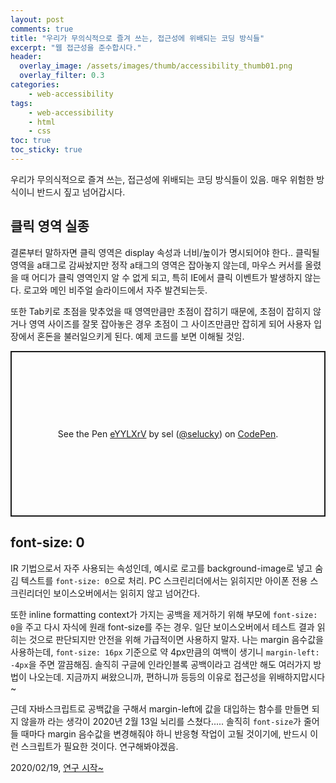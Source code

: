 ```yaml
---
layout: post
comments: true
title: "우리가 무의식적으로 즐겨 쓰는, 접근성에 위배되는 코딩 방식들"
excerpt: "웹 접근성을 준수합시다."
header:
  overlay_image: /assets/images/thumb/accessibility_thumb01.png
  overlay_filter: 0.3
categories:
    - web-accessibility
tags:
    - web-accessibility
    - html
    - css
toc: true
toc_sticky: true
---
```

우리가 무의식적으로 즐겨 쓰는, 접근성에 위배되는 코딩 방식들이 있음. 매우 위험한 방식이니 반드시 짚고 넘어갑시다.

## 클릭 영역 실종
결론부터 말하자면 클릭 영역은 display 속성과 너비/높이가 명시되어야 한다.. 클릭될 영역을 a태그로 감싸놨지만 정작 a태그의 영역은 잡아놓지 않는데, 마우스 커서를 올렸을 때 어디가 클릭 영역인지 알 수 없게 되고, 특히 IE에서 클릭 이벤트가 발생하지 않는다. 로고와 메인 비주얼 슬라이드에서 자주 발견되는듯.

또한 Tab키로 초점을 맞추었을 때 영역만큼만 초점이 잡히기 때문에, 초점이 잡히지 않거나 영역 사이즈를 잘못 잡아놓은 경우 초점이 그 사이즈만큼만 잡히게 되어 사용자 입장에서 혼돈을 불러일으키게 된다. 예제 코드를 보면 이해될 것임.

<p class="codepen" data-height="265" data-theme-id="default" data-default-tab="css,result" data-user="selucky" data-slug-hash="eYYLXrV" style="height: 265px; box-sizing: border-box; display: flex; align-items: center; justify-content: center; border: 2px solid; margin: 1em 0; padding: 1em;" data-pen-title="eYYLXrV">
  <span>See the Pen <a href="https://codepen.io/selucky/pen/eYYLXrV">
  eYYLXrV</a> by sel (<a href="https://codepen.io/selucky">@selucky</a>)
  on <a href="https://codepen.io">CodePen</a>.</span>
</p>
<script async src="https://static.codepen.io/assets/embed/ei.js"></script>

## font-size: 0
IR 기법으로서 자주 사용되는 속성인데, 예시로 로고를 background-image로 넣고 숨김 텍스트를 <code>font-size: 0</code>으로 처리. PC 스크린리더에서는 읽히지만 아이폰 전용 스크린리더인 보이스오버에서는 읽히지 않고 넘어간다.

또한 inline formatting context가 가지는 공백을 제거하기 위해 부모에 <code>font-size: 0</code>을 주고 다시 자식에 원래 font-size를 주는 경우. 일단 보이스오버에서 테스트 결과 읽히는 것으로 판단되지만 안전을 위해 가급적이면 사용하지 말자. 나는 margin 음수값을 사용하는데, <code>font-size: 16px</code> 기준으로 약 4px만큼의 여백이 생기니 <code>margin-left: -4px</code>을 주면 깔끔해짐. 솔직히 구글에 인라인블록 공백이라고 검색만 해도 여러가지 방법이 나오는데. 지금까지 써왔으니까, 편하니까 등등의 이유로 접근성을 위배하지맙시다~

근데 자바스크립트로 공백값을 구해서 margin-left에 값을 대입하는 함수를 만들면 되지 않을까 라는 생각이 2020년 2월 13일 뇌리를 스쳤다..... 솔직히 <code>font-size</code>가 줄어들 때마다 margin 음수값을 변경해줘야 하니 반응형 작업이 고될 것이기에, 반드시 이런 스크립트가 필요한 것이다. 연구해봐야겠음.

2020/02/19, <a href="/2020/02/19/white-space/" class="bu-link2">연구 시작~</a>